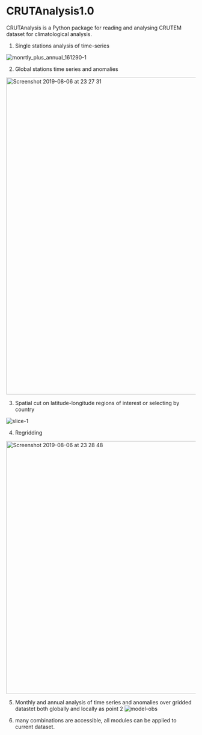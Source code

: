 # CRUTAnalysis1.0
CRUTAnalysis is a Python package for reading and analysing CRUTEM dataset for climatological analysis.

1) Single stations analysis of time-series

![monrtly_plus_annual_161290-1](https://user-images.githubusercontent.com/37652154/62578395-5366c400-b8a1-11e9-9c27-803aa3fe6b18.png)

2) Global stations time series and anomalies

<img width="844" alt="Screenshot 2019-08-06 at 23 27 31" src="https://user-images.githubusercontent.com/37652154/62578608-d2f49300-b8a1-11e9-96da-b1142a307e6a.png">

3) Spatial cut on latitude-longitude regions of interest or selecting by country

![slice-1](https://user-images.githubusercontent.com/37652154/62578437-6d080b80-b8a1-11e9-94c1-90b2c82246b9.png)

4) Regridding

<img width="673" alt="Screenshot 2019-08-06 at 23 28 48" src="https://user-images.githubusercontent.com/37652154/62578657-f91a3300-b8a1-11e9-9090-951a8cc30d00.png">

5) Monthly and annual analysis of time series and anomalies over gridded datastet both globally and locally as point 2
![model-obs](https://user-images.githubusercontent.com/37652154/62577701-c707d180-b89f-11e9-9e53-265ab97d2533.jpg)


6) many combinations are accessible, all modules can be applied to current dataset.
